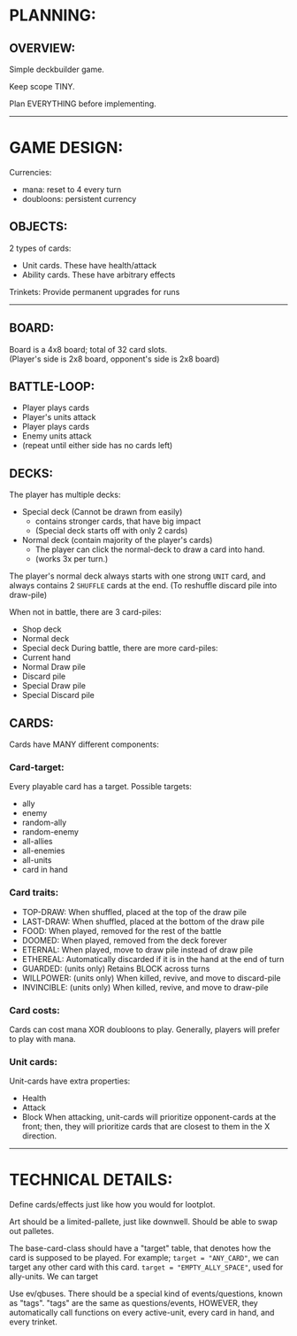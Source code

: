 
# PLANNING:

## OVERVIEW:
Simple deckbuilder game.

Keep scope TINY.

Plan EVERYTHING before implementing.


---

# GAME DESIGN:

Currencies:
- mana: reset to 4 every turn
- doubloons: persistent currency

## OBJECTS:
2 types of cards:
- Unit cards. These have health/attack
- Ability cards. These have arbitrary effects 

Trinkets:
Provide permanent upgrades for runs

----

## BOARD:
Board is a 4x8 board; total of 32 card slots.  
(Player's side is 2x8 board, opponent's side is 2x8 board)


## BATTLE-LOOP:
- Player plays cards
- Player's units attack
- Player plays cards
- Enemy units attack
- (repeat until either side has no cards left)


## DECKS:
The player has multiple decks:
- Special deck (Cannot be drawn from easily)
    - contains stronger cards, that have big impact
    - (Special deck starts off with only 2 cards)
- Normal deck (contain majority of the player's cards)
    - The player can click the normal-deck to draw a card into hand.
    - (works 3x per turn.)

The player's normal deck always starts with one strong `UNIT` card,
and always contains 2 `SHUFFLE` cards at the end. (To reshuffle discard pile into draw-pile)

When not in battle, there are 3 card-piles:
- Shop deck
- Normal deck
- Special deck
During battle, there are more card-piles:
- Current hand
- Normal Draw pile
- Discard pile
- Special Draw pile
- Special Discard pile


## CARDS:
Cards have MANY different components:

### Card-target:
Every playable card has a target.  Possible targets:
- ally
- enemy
- random-ally
- random-enemy
- all-allies
- all-enemies
- all-units
- card in hand

### Card traits:
- TOP-DRAW: When shuffled, placed at the top of the draw pile
- LAST-DRAW: When shuffled, placed at the bottom of the draw pile
- FOOD: When played, removed for the rest of the battle
- DOOMED: When played, removed from the deck forever
- ETERNAL: When played, move to draw pile instead of draw pile
- ETHEREAL: Automatically discarded if it is in the hand at the end of turn
- GUARDED: (units only) Retains BLOCK across turns
- WILLPOWER: (units only) When killed, revive, and move to discard-pile
- INVINCIBLE: (units only) When killed, revive, and move to draw-pile

### Card costs:
Cards can cost mana XOR doubloons to play.
Generally, players will prefer to play with mana.

### Unit cards:
Unit-cards have extra properties:
- Health
- Attack
- Block
When attacking, unit-cards will prioritize opponent-cards at the front;
then, they will prioritize cards that are closest to them in the X direction.

---

# TECHNICAL DETAILS:
Define cards/effects just like how you would for lootplot.

Art should be a limited-pallete, just like downwell.
Should be able to swap out palletes.

The base-card-class should have a "target" table, that denotes how the card is supposed to be played.
For example; `target = "ANY_CARD"`, we can target any other card with this card.
`target = "EMPTY_ALLY_SPACE"`, used for ally-units. We can target 

Use ev/qbuses.
There should be a special kind of events/questions, known as "tags".
"tags" are the same as questions/events, HOWEVER, they automatically call functions on every active-unit, every card in hand, and every trinket.

